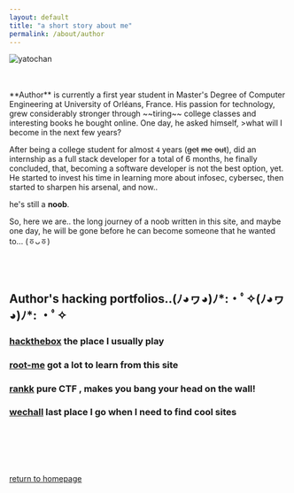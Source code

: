 ```yaml
---
layout: default
title: "a short story about me"
permalink: /about/author
---
```


![yatochan](https://i.ytimg.com/vi/hePbTmhX-X8/maxresdefault.jpg)

<br>
<br>
**Author** is currently a first year student in Master's Degree of Computer Engineering at University of Orléans, France. His passion for technology, grew considerably stronger through ~~tiring~~ college classes and interesting books he bought online. One day, he asked himself,
>what will I become in the next few years?

After being a college student for almost `4` years (~~get~~ ~~me~~ ~~out~~), did
an internship as a full stack developer for a total of 6 months, he finally concluded, that, becoming a software developer is not the best option, yet. He started to invest his time in learning more about infosec, cybersec, then started to sharpen his arsenal, and now..

he's still a **noob**.

So, here we are.. the long journey of a noob written in this site, and maybe one day, he will be gone before he can become someone that he wanted to... (ㆆᴗㆆ)

<br /><br />
## Author's hacking portfolios..(ﾉ◕ヮ◕)ﾉ*:・ﾟ✧(ﾉ◕ヮ◕)ﾉ*: ・ﾟ✧
### [hackthebox](https://www.hackthebox.eu/profile/43327) the place I usually play
### [root-me](https://www.root-me.org/yunaranyancat) got a lot to learn from this site
### [rankk](https://www.rankk.org/user/y4t0) pure CTF , makes you bang your head on the wall!
### [wechall](https://www.wechall.net/profile/y4t0) last place I go when I need to find cool sites

<br /><br /><br /><br /><br />
[return to homepage](/musubi/index)
